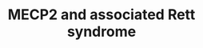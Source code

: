 ---
annotations:
- id: DOID:1206
  parent: disease of mental health
  type: Disease Ontology
  value: Rett syndrome
- id: PW:0000013
  parent: disease pathway
  type: Pathway Ontology
  value: disease pathway
authors:
- Fehrhart
- Egonw
- Khanspers
- Ryanmiller
- Mkutmon
- AlexanderPico
- MaintBot
- L Dupuis
- Eweitz
citedin:
- link: PMC9015122
  title: Understanding signaling and metabolic paths using semantified and harmonized
    information about biological interactions (2022)
- link: PMC6719047
  title: 'Genetic Landscape of Rett Syndrome Spectrum: Improvements and Challenges
    (2019)'
- link: PMC5123333
  title: Rett syndrome – biological pathways leading from MECP2 to disorder phenotypes
    (2016)
communities:
- Diseases
- RareDiseases
description: 'MECP2 (methyl-CpG binding protein 2) is in many mammals an important
  regulator of neuronal function and development. It affects all cell types, especially
  neurons but also astrocytes, oligodendrocytes, and glial cells. MECP2 plays an important
  role in neuronal differentiation, maturation, morphology and function and influences
  synaptic plasticity. Mutations impairing the proper function of MECP2 are mainly
  associated with the Rett syndrome but may also contribute to other neurological
  disorders like schizophrenia, FASD (fetal alcohol syndrome), PPM-X-syndrome, autism,
  Prader-Will-syndrome, and Angelman-syndrome. Dependant on the cofactors MECP2 acts
  as an activator or repressor of transcription and micro RNA production. It affects
  RNA splicing and regulates chromatin structure together with HP1 and interferes
  in methylation of DNA (epigenetics). The expression of MECP2 itself is highly regulated
  by promotor elements, cis-regulatory elements, polyadenylation, promotor DNA methylation
  and miRNA.  Please cite this pathways as: http://www.wikipathways.org/instance/WP3584  Ehrhart
  et al. 2016 http://dx.doi.org/10.1186/s13023-016-0545-5 - the pathway version in
  the paper is 90609.  Proteins on this pathway have targeted assays available via
  the [https://assays.cancer.gov/available_assays?wp_id=WP3584 CPTAC Assay Portal]'
last-edited: 2021-05-18
ndex: e65b4bd0-8b66-11eb-9e72-0ac135e8bacf
organisms:
- Homo sapiens
redirect_from:
- /index.php/Pathway:WP3584
- /instance/WP3584
- /instance/WP3584_rr123274
revision: r123274
schema-jsonld:
- '@context': https://schema.org/
  '@id': https://wikipathways.github.io/pathways/WP3584.html
  '@type': Dataset
  creator:
    '@type': Organization
    name: WikiPathways
  description: 'MECP2 (methyl-CpG binding protein 2) is in many mammals an important
    regulator of neuronal function and development. It affects all cell types, especially
    neurons but also astrocytes, oligodendrocytes, and glial cells. MECP2 plays an
    important role in neuronal differentiation, maturation, morphology and function
    and influences synaptic plasticity. Mutations impairing the proper function of
    MECP2 are mainly associated with the Rett syndrome but may also contribute to
    other neurological disorders like schizophrenia, FASD (fetal alcohol syndrome),
    PPM-X-syndrome, autism, Prader-Will-syndrome, and Angelman-syndrome. Dependant
    on the cofactors MECP2 acts as an activator or repressor of transcription and
    micro RNA production. It affects RNA splicing and regulates chromatin structure
    together with HP1 and interferes in methylation of DNA (epigenetics). The expression
    of MECP2 itself is highly regulated by promotor elements, cis-regulatory elements,
    polyadenylation, promotor DNA methylation and miRNA.  Please cite this pathways
    as: http://www.wikipathways.org/instance/WP3584  Ehrhart et al. 2016 http://dx.doi.org/10.1186/s13023-016-0545-5
    - the pathway version in the paper is 90609.  Proteins on this pathway have targeted
    assays available via the [https://assays.cancer.gov/available_assays?wp_id=WP3584
    CPTAC Assay Portal]'
  keywords:
  - AKT1
  - AMPA
  - APOC2
  - ARHGEF26
  - BCL6
  - BDNF
  - BRN2
  - BRN3
  - C/EBP
  - CAMK2A
  - CDON
  - CNP
  - CREB1
  - CSRP1
  - CTCF
  - D-serine
  - DHX9
  - DLX5
  - DLX6
  - Dopamine
  - E2F1
  - EZH2
  - FGF2
  - FGF3
  - FGF4
  - FGF5
  - FKBP5
  - FOXG1
  - FUS
  - FUT8
  - GABA
  - GABRR2
  - GAD1
  - GAMT
  - GPRIN1
  - GRIA1
  - GRIA3
  - GRIA4
  - GRID1
  - GRIN1
  - Glutamate
  - Glycine
  - HDAC1
  - HNRNPF
  - HNRNPH1
  - IGF1
  - IGF1R
  - IGF2
  - MAG
  - MBP
  - MECP2
  - MEF2C
  - MPP1
  - MTOR
  - MYT1
  - Melatonin
  - Myoinositol
  - NCOR1
  - NF1
  - NMDA
  - NREP
  - Norepinephrine
  - OPRK1
  - PRPF3
  - PSIP1
  - PTEN
  - RBFOX1
  - REST
  - RPS6
  - SGK1
  - SIN3A
  - SMC3
  - SP1
  - SP3
  - SST
  - Serotonin
  - TAF1
  - TAP1
  - TARDBP
  - TET1
  - TET2
  - TET3
  - Trofinetide
  - UBE3A
  - YB1
  license: CC0
  name: MECP2 and associated Rett syndrome
seo: CreativeWork
title: MECP2 and associated Rett syndrome
wpid: WP3584
---